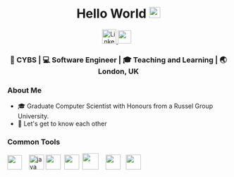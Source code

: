 <div align="center">
  <h1> Hello World <img src="https://media.giphy.com/media/hvRJCLFzcasrR4ia7z/giphy.gif" width="25px"></h1>
</div>
 
<p align='center'> 
<a href="https://www.linkedin.com/in/cybil-laobena-b24280173/"><img alt="LinkedIn" title="LinkedIn" height="32" width="32" src="https://raw.githubusercontent.com/peterthehan/peterthehan/master/assets/linkedin.svg">
<a href="https://twitter.com/Cybs_Laobena"><img height="30" src="https://raw.githubusercontent.com/trinwin/trinwin/master/icons/twitter.png?raw=true"></a>&nbsp;&nbsp;
  
  
<div align="center">
<h3> 🐧 CYBS | 💻 Software Engineer | 🎓 Teaching and Learning | 🌏 London, UK  </h3> 
</div>


### About Me 

- 🎓 Graduate Computer Scientist with Honours from a Russel Group University.
- 💭 Let's get to know each other 
      

### Common Tools
<a href="#" alt="javascript"><img height="33" src="https://github.com/blackcater/blackcater/raw/master/images/logo-javascript.svg"></a>&nbsp;&nbsp;&nbsp;
<a href='https://svgshare.com/s/ShQ' ><img height="34" src='https://svgshare.com/i/ShQ.svg' title='java' /></a>
<a href="#" alt="python"><img height="34" src="https://upload.wikimedia.org/wikipedia/commons/f/f8/Python_logo_and_wordmark.svg"></a>&nbsp;
<a href="#" alt="haskell"><img height="34" src="https://svgshare.com/i/Sex.svg"></a>&nbsp;
<a href="#" alt="nodejs"><img height="37" src="https://github.com/blackcater/blackcater/raw/master/images/logo-nodejs.svg"></a>&nbsp;&nbsp;&nbsp;
<a href="#" alt="swift"><img height="34" src="https://svgshare.com/i/NWS.svg"></a>&nbsp;&nbsp;
<a href="#" alt="react"><img height="34" src="https://svgshare.com/i/RjK.svg"></a>&nbsp;

